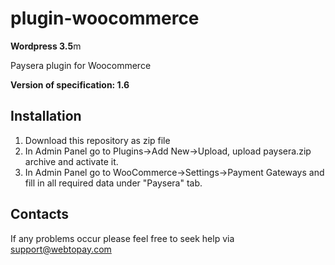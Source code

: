 plugin-woocommerce
==================

**Wordpress 3.5**m

Paysera plugin for Woocommerce

**Version of specification: 1.6**

Installation
------------

1. Download this repository as zip file
2. In Admin Panel go to Plugins->Add New->Upload, upload paysera.zip archive and activate it.
3. In Admin Panel go to WooCommerce->Settings->Payment Gateways and fill in all required data under "Paysera" tab.

Contacts
--------

If any problems occur please feel free to seek help via support@webtopay.com